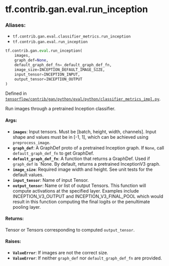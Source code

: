 <div itemscope itemtype="http://developers.google.com/ReferenceObject">
<meta itemprop="name" content="tf.contrib.gan.eval.run_inception" />
<meta itemprop="path" content="Stable" />
</div>

# tf.contrib.gan.eval.run_inception

### Aliases:

* `tf.contrib.gan.eval.classifier_metrics.run_inception`
* `tf.contrib.gan.eval.run_inception`

``` python
tf.contrib.gan.eval.run_inception(
    images,
    graph_def=None,
    default_graph_def_fn=_default_graph_def_fn,
    image_size=INCEPTION_DEFAULT_IMAGE_SIZE,
    input_tensor=INCEPTION_INPUT,
    output_tensor=INCEPTION_OUTPUT
)
```



Defined in [`tensorflow/contrib/gan/python/eval/python/classifier_metrics_impl.py`](https://www.tensorflow.org/code/tensorflow/contrib/gan/python/eval/python/classifier_metrics_impl.py).

Run images through a pretrained Inception classifier.

#### Args:

* <b>`images`</b>: Input tensors. Must be [batch, height, width, channels]. Input shape
    and values must be in [-1, 1], which can be achieved using
    `preprocess_image`.
* <b>`graph_def`</b>: A GraphDef proto of a pretrained Inception graph. If `None`,
    call `default_graph_def_fn` to get GraphDef.
* <b>`default_graph_def_fn`</b>: A function that returns a GraphDef. Used if
    `graph_def` is `None. By default, returns a pretrained InceptionV3 graph.
* <b>`image_size`</b>: Required image width and height. See unit tests for the default
    values.
* <b>`input_tensor`</b>: Name of input Tensor.
* <b>`output_tensor`</b>: Name or list of output Tensors. This function will compute
    activations at the specified layer. Examples include INCEPTION_V3_OUTPUT
    and INCEPTION_V3_FINAL_POOL which would result in this function computing
    the final logits or the penultimate pooling layer.


#### Returns:

Tensor or Tensors corresponding to computed `output_tensor`.


#### Raises:

* <b>`ValueError`</b>: If images are not the correct size.
* <b>`ValueError`</b>: If neither `graph_def` nor `default_graph_def_fn` are provided.